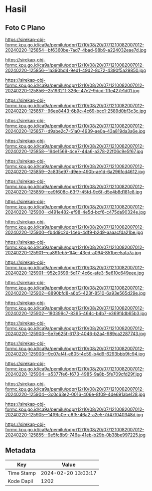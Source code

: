 # Hasil

## Foto C Plano

https://sirekap-obj-formc.kpu.go.id/ca9a/pemilu/pdpr/12/10/08/20/07/1210082007012-20240220-125854--bf6360be-7ad7-4bad-98b9-a224032eae7d.jpg

https://sirekap-obj-formc.kpu.go.id/ca9a/pemilu/pdpr/12/10/08/20/07/1210082007012-20240220-125856--1a390bd4-9ed1-49d2-8c72-4390f5a29850.jpg

https://sirekap-obj-formc.kpu.go.id/ca9a/pemilu/pdpr/12/10/08/20/07/1210082007012-20240220-125856--2519321f-326e-47e2-9dcd-1ffe427e1d01.jpg

https://sirekap-obj-formc.kpu.go.id/ca9a/pemilu/pdpr/12/10/08/20/07/1210082007012-20240220-125857--96ee8443-6b9c-4c69-bcc1-2589d0bf3c3c.jpg

https://sirekap-obj-formc.kpu.go.id/ca9a/pemilu/pdpr/12/10/08/20/07/1210082007012-20240220-125857--d9abe2c7-51a0-4939-ae0a-43a819da3a6e.jpg

https://sirekap-obj-formc.kpu.go.id/ca9a/pemilu/pdpr/12/10/08/20/07/1210082007012-20240220-125858--194e1569-4ce7-44a6-a378-22f06c9e5f67.jpg

https://sirekap-obj-formc.kpu.go.id/ca9a/pemilu/pdpr/12/10/08/20/07/1210082007012-20240220-125859--2c835e97-d9ee-490b-ae1d-6a296fcd4612.jpg

https://sirekap-obj-formc.kpu.go.id/ca9a/pemilu/pdpr/12/10/08/20/07/1210082007012-20240220-125859--ce9f608c-63f7-45fd-9c6f-d5e4b8d181e8.jpg

https://sirekap-obj-formc.kpu.go.id/ca9a/pemilu/pdpr/12/10/08/20/07/1210082007012-20240220-125900--d491e482-ef98-4e5d-bcf6-c475da90324e.jpg

https://sirekap-obj-formc.kpu.go.id/ca9a/pemilu/pdpr/12/10/08/20/07/1210082007012-20240220-125900--fb4d9c2d-14eb-4df9-b2d9-aaaacfda21be.jpg

https://sirekap-obj-formc.kpu.go.id/ca9a/pemilu/pdpr/12/10/08/20/07/1210082007012-20240220-125901--ca891eb5-1f4e-43ed-a094-851bee5afa7a.jpg

https://sirekap-obj-formc.kpu.go.id/ca9a/pemilu/pdpr/12/10/08/20/07/1210082007012-20240220-125901--952c0599-5d17-4c6c-afe3-5e610c649eee.jpg

https://sirekap-obj-formc.kpu.go.id/ca9a/pemilu/pdpr/12/10/08/20/07/1210082007012-20240220-125902--8890bfd8-a6b5-423f-8510-6a93e565d29e.jpg

https://sirekap-obj-formc.kpu.go.id/ca9a/pemilu/pdpr/12/10/08/20/07/1210082007012-20240220-125902--180399c7-8395-464c-b4b7-e369f4db65b3.jpg

https://sirekap-obj-formc.kpu.go.id/ca9a/pemilu/pdpr/12/10/08/20/07/1210082007012-20240220-125903--5e7e625f-6173-4046-b2a4-989ca2287743.jpg

https://sirekap-obj-formc.kpu.go.id/ca9a/pemilu/pdpr/12/10/08/20/07/1210082007012-20240220-125903--9c07af4f-e805-4c59-b4d9-6293bbb9fc94.jpg

https://sirekap-obj-formc.kpu.go.id/ca9a/pemilu/pdpr/12/10/08/20/07/1210082007012-20240220-125904--a5377fe6-f673-4985-9a8b-5fe709cfd29f.jpg

https://sirekap-obj-formc.kpu.go.id/ca9a/pemilu/pdpr/12/10/08/20/07/1210082007012-20240220-125904--3c0c63e2-0016-406e-8f09-4de691abe128.jpg

https://sirekap-obj-formc.kpu.go.id/ca9a/pemilu/pdpr/12/10/08/20/07/1210082007012-20240220-125905--14f9fc0e-c6f5-46a2-a2e5-7d47f040348d.jpg

https://sirekap-obj-formc.kpu.go.id/ca9a/pemilu/pdpr/12/10/08/20/07/1210082007012-20240220-125855--9e5fc8b9-746a-41eb-b29b-0b38be997225.jpg


## Metadata

| Key        | Value               |
| ---------- | ------------------- |
| Time Stamp | 2024-02-20 13:03:17 |
| Kode Dapil | 1202                |



